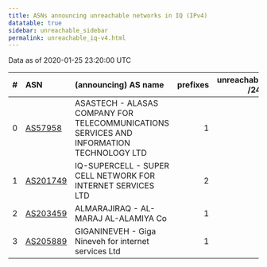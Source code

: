 ```yaml
---
title: ASNs announcing unreachable networks in IQ (IPv4)
datatable: true
sidebar: unreachable_sidebar
permalink: unreachable_iq-v4.html
---
```


Data as of 2020-01-25 23:20:00 UTC


<div class="datatable-begin"></div>

|   # | ASN                                      | (announcing) AS name                                                                     |   prefixes |   unreachable /24s |
|----:|:-----------------------------------------|:-----------------------------------------------------------------------------------------|-----------:|-------------------:|
|   0 | [AS57958](unreachable_AS57958-v4.html)   | ASASTECH - ALASAS COMPANY FOR TELECOMMUNICATIONS SERVICES AND INFORMATION TECHNOLOGY LTD |          1 |                  4 |
|   1 | [AS201749](unreachable_AS201749-v4.html) | IQ-SUPERCELL - SUPER CELL NETWORK FOR INTERNET SERVICES LTD                              |          2 |                  2 |
|   2 | [AS203459](unreachable_AS203459-v4.html) | ALMARAJIRAQ - AL-MARAJ AL-ALAMIYA Co                                                     |          1 |                  1 |
|   3 | [AS205889](unreachable_AS205889-v4.html) | GIGANINEVEH - Giga Nineveh for internet services Ltd                                     |          1 |                  1 |

<div class="datatable-end"></div>